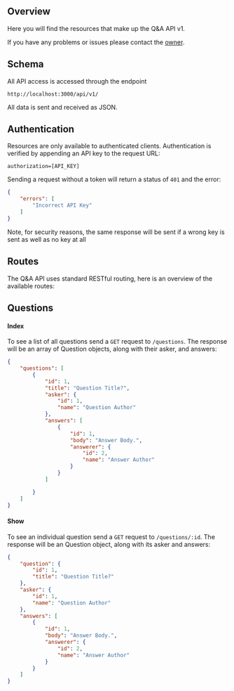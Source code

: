 ## Overview

Here you will find the resources that make up the Q&A API v1.

If you have any problems or issues please contact the [owner](http://yechiel.me/contact).

## Schema

All API access is accessed through the endpoint
```
http://localhost:3000/api/v1/
```
All data is sent and received as JSON.

## Authentication

Resources are only available to authenticated clients. Authentication is verified by appending an API key to the request URL:
```
authorization=[API_KEY]
```
Sending a request without a token will return a status of `401` and the error:
```json
{
    "errors": [
        "Incorrect API Key"
    ]
}
```
Note, for security reasons, the same response will be sent if a wrong key is sent as well as no key at all


## Routes

The Q&A API uses standard RESTful routing, here is an overview of the available routes:


## Questions

#### Index
To see a list of all questions send a `GET` request to `/questions`. The response will be an array of Question objects, along with their asker, and answers:
```json
{
    "questions": [
        {
            "id": 1,
            "title": "Question Title?",
            "asker": {
                "id": 1,
                "name": "Question Author"
            },
            "answers": [
                {
                    "id": 1,
                    "body": "Answer Body.",
                    "answerer": {
                        "id": 2,
                        "name": "Answer Author"
                    }
                }
            ]

        }
    ]
}
```
#### Show
To see an individual question send a `GET` request to `/questions/:id`. The response will be an Question object, along with its asker and answers:
```json
{
    "question": {
        "id": 1,
        "title": "Question Title?"
    },
    "asker": {
        "id": 1,
        "name": "Question Author"
    },
    "answers": [
        {
            "id": 1,
            "body": "Answer Body.",
            "answerer": {
                "id": 2,
                "name": "Answer Author"
            }
        }
    ]
}
```
